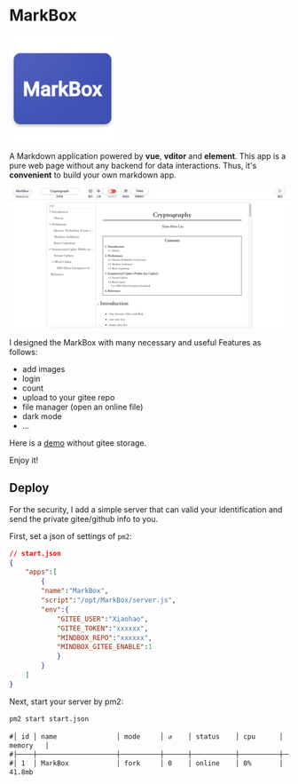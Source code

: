 
# MarkBox 
![](public/ic_launcher.png)

A Markdown application powered by **vue**, **vditor** and **element**. This app is a pure web page without any backend for data interactions. Thus, it's **convenient** to build your own markdown app.

![](./pic.png)

I designed the MarkBox with many necessary and useful Features as follows:

- add images
- login
- count 
- upload to your gitee repo
- file manager (open an online file)
- dark mode
- ...


Here is a [demo](http://wykxldz.gitee.io/mindbox/?u=WYKXLDZ&r=MindBoxCollection&s=3746793b39d93d69f05aaac9ac39035ec3ae5544&n=Demo.mb) without gitee storage.

Enjoy it!

## Deploy
For the security, I add a simple server that can valid your identification and send the private gitee/github info to you.

First, set a json of settings of `pm2`:
```json
// start.json
{
	"apps":[
		{
		"name":"MarkBox",
		"script":"/opt/MarkBox/server.js", 
		"env":{
			"GITEE_USER":"Xiaohao", 
			"GITEE_TOKEN":"xxxxxx", 
			"MINDBOX_REPO":"xxxxxx", 
			"MINDBOX_GITEE_ENABLE":1 
			}
		}
	]
}
```
Next, start your server by pm2:
```shell
pm2 start start.json

#│ id │ name               │ mode     │ ↺    │ status    │ cpu      │ memory   │
#├────┼────────────────────┼──────────┼──────┼───────────┼──────────┼──────────┤
#│ 1  │ MarkBox            │ fork     │ 0    │ online    │ 0%       │ 41.8mb
```